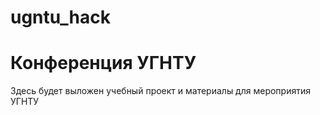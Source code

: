 # ugntu_hack
# Конференция УГНТУ

Здесь будет выложен учебный проект и материалы для мероприятия УГНТУ